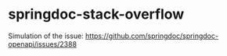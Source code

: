 # springdoc-stack-overflow

Simulation of the issue: https://github.com/springdoc/springdoc-openapi/issues/2388
